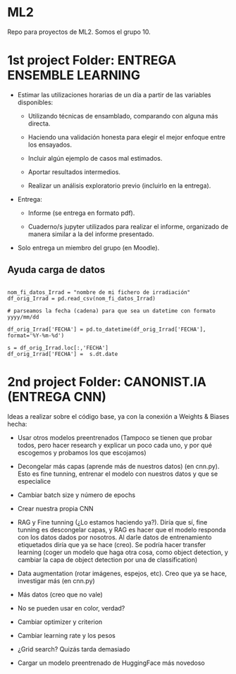 # ML2
Repo para proyectos de ML2. Somos el grupo 10.

# 1st project Folder: ENTREGA ENSEMBLE LEARNING

 + Estimar las utilizaciones horarias de un día a partir de las variables disponibles:

    + Utilizando técnicas de ensamblado, comparando con alguna más directa.

    + Haciendo una validación honesta para elegir el mejor enfoque entre los ensayados.

    + Incluir algún ejemplo de casos mal estimados.

    + Aportar resultados intermedios.

    + Realizar un análisis exploratorio previo (incluirlo en la entrega).

 + Entrega:

    + Informe (se entrega en formato pdf).

    + Cuaderno/s jupyter utilizados para realizar el informe, organizado de manera similar a la del informe presentado.

 + Solo entrega un miembro del grupo (en Moodle).


## Ayuda carga de datos

```

nom_fi_datos_Irrad = "nombre de mi fichero de irradiación"
df_orig_Irrad = pd.read_csv(nom_fi_datos_Irrad)

# parseamos la fecha (cadena) para que sea un datetime con formato yyyy/mm/dd

df_orig_Irrad['FECHA'] = pd.to_datetime(df_orig_Irrad['FECHA'], format='%Y-%m-%d')

s = df_orig_Irrad.loc[:,'FECHA']
df_orig_Irrad['FECHA'] =  s.dt.date

```

# 2nd project Folder: CANONIST.IA (ENTREGA CNN)

Ideas a realizar sobre el código base, ya con la conexión a Weights & Biases hecha:

 + Usar otros modelos preentrenados (Tampoco se tienen que probar todos, pero hacer research y explicar un poco cada uno, y por qué escogemos y probamos los que escojamos)

 + Decongelar más capas (aprende más de nuestros datos) (en cnn.py). Esto es fine tunning, entrenar el modelo con nuestros datos y que se especialice

 + Cambiar batch size y número de epochs

 + Crear nuestra propia CNN

 + RAG y Fine tunning (¿Lo estamos haciendo ya?). Diría que sí, fine tunning es descongelar capas, y RAG es hacer que el modelo responda con los datos dados por nosotros. Al darle datos de entrenamiento etiquetados diría que ya se hace (creo). Se podría hacer transfer learning (coger un modelo que haga otra cosa, como object detection, y cambiar la capa de object detection por una de classification)

 + Data augmentation (rotar imágenes, espejos, etc). Creo que ya se hace, investigar más (en cnn.py)

 + Más datos (creo que no vale)

 + No se pueden usar en color, verdad?

 + Cambiar optimizer y criterion

 + Cambiar learning rate y los pesos

 + ¿Grid search? Quizás tarda demasiado

 + Cargar un modelo preentrenado de HuggingFace más novedoso




